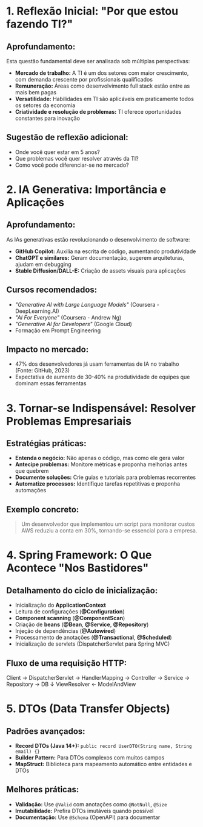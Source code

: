 # 1. Reflexão Inicial: "Por que estou fazendo TI?"
## Aprofundamento:
Esta questão fundamental deve ser analisada sob múltiplas perspectivas:

- **Mercado de trabalho:** A TI é um dos setores com maior crescimento, com demanda crescente por profissionais qualificados
- **Remuneração:** Áreas como desenvolvimento full stack estão entre as mais bem pagas
- **Versatilidade:** Habilidades em TI são aplicáveis em praticamente todos os setores da economia
- **Criatividade e resolução de problemas:** TI oferece oportunidades constantes para inovação

## Sugestão de reflexão adicional:
- Onde você quer estar em 5 anos?
- Que problemas você quer resolver através da TI?
- Como você pode diferenciar-se no mercado?

# 2. IA Generativa: Importância e Aplicações
## Aprofundamento:
As IAs generativas estão revolucionando o desenvolvimento de software:

- **GitHub Copilot:** Auxilia na escrita de código, aumentando produtividade
- **ChatGPT e similares:** Geram documentação, sugerem arquiteturas, ajudam em debugging
- **Stable Diffusion/DALL-E:** Criação de assets visuais para aplicações

## Cursos recomendados:
- *"Generative AI with Large Language Models"* (Coursera - DeepLearning.AI)
- *"AI For Everyone"* (Coursera - Andrew Ng)
- *"Generative AI for Developers"* (Google Cloud)
- Formação em Prompt Engineering

## Impacto no mercado:
- 47% dos desenvolvedores já usam ferramentas de IA no trabalho (Fonte: GitHub, 2023)
- Expectativa de aumento de 30-40% na produtividade de equipes que dominam essas ferramentas

# 3. Tornar-se Indispensável: Resolver Problemas Empresariais
## Estratégias práticas:
- **Entenda o negócio:** Não apenas o código, mas como ele gera valor
- **Antecipe problemas:** Monitore métricas e proponha melhorias antes que quebrem
- **Documente soluções:** Crie guias e tutoriais para problemas recorrentes
- **Automatize processos:** Identifique tarefas repetitivas e proponha automações

## Exemplo concreto:
> Um desenvolvedor que implementou um script para monitorar custos AWS reduziu a conta em 30%, tornando-se essencial para a empresa.

# 4. Spring Framework: O Que Acontece "Nos Bastidores"
## Detalhamento do ciclo de inicialização:
- Inicialização do **ApplicationContext**
- Leitura de configurações (**@Configuration**)
- **Component scanning** (**@ComponentScan**)
- Criação de **beans** (**@Bean**, **@Service**, **@Repository**)
- Injeção de dependências (**@Autowired**)
- Processamento de anotações (**@Transactional**, **@Scheduled**)
- Inicialização de servlets (DispatcherServlet para Spring MVC)

## Fluxo de uma requisição HTTP:
Client → DispatcherServlet → HandlerMapping → Controller → Service → Repository → DB ↓ ViewResolver ← ModelAndView


# 5. DTOs (Data Transfer Objects)
## Padrões avançados:
- **Record DTOs (Java 14+):** `public record UserDTO(String name, String email) {}`
- **Builder Pattern:** Para DTOs complexos com muitos campos
- **MapStruct:** Biblioteca para mapeamento automático entre entidades e DTOs

## Melhores práticas:
- **Validação:** Use `@Valid` com anotações como `@NotNull`, `@Size`
- **Imutabilidade:** Prefira DTOs imutáveis quando possível
- **Documentação:** Use `@Schema` (OpenAPI) para documentar
